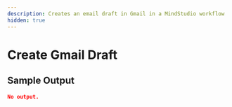 ```yaml
---
description: Creates an email draft in Gmail in a MindStudio workflow
hidden: true
---
```


# Create Gmail Draft

## Sample Output

```json
No output.
```
